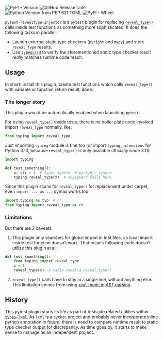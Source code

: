 ![PyPI - Version](https://img.shields.io/pypi/v/pytest-revealtype-injector)
![GitHub Release Date](https://img.shields.io/github/release-date/abelcheung/pytest-revealtype-injector)
![Python Version from PEP 621 TOML](https://img.shields.io/python/required-version-toml?tomlFilePath=https%3A%2F%2Fgithub.com%2Fabelcheung%2Fpytest-revealtype-injector%2Fraw%2Frefs%2Fheads%2Fmain%2Fpyproject.toml)
![PyPI - Wheel](https://img.shields.io/pypi/wheel/pytest-revealtype-injector)

`pytest-revealtype-injector` is a `pytest` plugin for replacing [`reveal_type()`](https://docs.python.org/3/library/typing.html#typing.reveal_type) calls inside test functions as something more sophisticated. It does the following tasks in parallel:

- Launch external static type checkers (`pyright` and `mypy`) and store `reveal_type` results.
- Use [`typeguard`](https://github.com/agronholm/typeguard) to verify the aforementioned static type checker result _really_ matches runtime code result.

## Usage

In short: install this plugin, create test functions which calls `reveal_type()` with variable or function return result, done.

### The longer story

This plugin would be automatically enabled when launching `pytest`.

For using `reveal_type()` inside tests, there is no boiler plate code involved. Import `reveal_type` normally, like:

```python
from typing import reveal_type
```

Just importing `typing` module is fine too (or import `typing_extensions` for Python 3.10, because `reveal_type()` is only available officially since 3.11):

```python
import typing

def test_something():
    x: str = 1  # type: ignore  # pyright: ignore
    typing.reveal_type(x)  # typeguard fails here
```

Since this plugin scans for `reveal_type()` for replacement under carpet, even `import ... as ...` syntax works too:

```python
import typing as typ  # or...
from typing import reveal_type as rt
```

### Limitations

But there are 2 caveats.

1. This plugin only searches for global import in test files, so local import inside test function doesn't work. That means following code doesn't utilize this plugin at all:

```python
def test_something():
    from typing import reveal_type
    x = 1
    reveal_type(x)  # calls vanilla reveal_type()
```

2. `reveal_type()` calls have to stay in a single line, without anything else. This limitation comes from using [`eval` mode in AST parsing](https://docs.python.org/3/library/ast.html#ast.Expression).

## History

This pytest plugin starts its life as part of testsuite related utilities within [`types-lxml`](https://github.com/abelcheung/types-lxml). As `lxml` is a `cython` project and probably never incorporate inline python annotation in future, there is need to compare runtime result to static type checker output for discrepancy. As time goes by, it starts to make sense to manage as an independent project.
